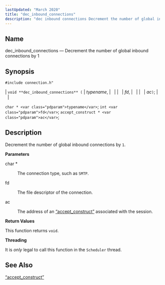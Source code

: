 ```yaml
---
lastUpdated: "March 2020"
title: "dec_inbound_connections"
description: "dec inbound connections Decrement the number of global inbound connections by 1 void dec inbound connections typename fd ac char typename int fd accept construct ac Decrement the number of global inbound connections by 1 char The connection type such as SMTP fd The file descriptor of the connection ac..."
---
```


<a name="apis.dec_inbound_connections"></a> 
## Name

dec_inbound_connections — Decrement the number of global inbound connections by 1

## Synopsis

`#include connection.h"`

| `void **dec_inbound_connections** (` | <var class="pdparam">typename</var>, |   |
|   | <var class="pdparam">fd</var>, |   |
|   | <var class="pdparam">ac</var>`)`; |   |

`char * <var class="pdparam">typename</var>`;
`int <var class="pdparam">fd</var>`;
`accept_construct * <var class="pdparam">ac</var>`;<a name="idp49007136"></a> 
## Description

Decrement the number of global inbound connections by `1`.

**<a name="idp49008816"></a> Parameters**

<dl class="variablelist">

<dt>char *</dt>

<dd>

The connection type, such as `SMTP`.

</dd>

<dt>fd</dt>

<dd>

The file descriptor of the connection.

</dd>

<dt>ac</dt>

<dd>

The address of an [“accept_construct”](/momentum/3/3-api/structs-accept-construct) associated with the session.

</dd>

</dl>

**<a name="idp49016256"></a> Return Values**

This function returns `void`.

**<a name="idp49017616"></a> Threading**

It is *only* legal to call this function in the `Scheduler` thread.

<a name="idp49019600"></a> 
## See Also

[“accept_construct”](/momentum/3/3-api/structs-accept-construct)